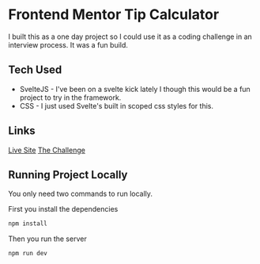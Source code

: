 # Frontend Mentor Tip Calculator

I built this as a one day project so I could use it as a coding challenge in an interview process. It was a fun build.

## Tech Used

- SvelteJS - I've been on a svelte kick lately I though this would be a fun project to try in the framework.
- CSS - I just used Svelte's built in scoped css styles for this.

## Links

[Live Site](https://fm-tip-calculator.netlify.app/)
[The Challenge](https://www.frontendmentor.io/challenges/tip-calculator-app-ugJNGbJUX)

## Running Project Locally

You only need two commands to run locally.

First you install the dependencies

```bash
npm install
```

Then you run the server

```bash
npm run dev
```
